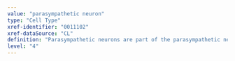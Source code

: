```yaml
---
value: "parasympathetic neuron"
type: "Cell Type"
xref-identifier: "0011102"
xref-dataSource: "CL"
definition: "Parasympathetic neurons are part of the parasympathetic nervous sysem and the cell bodies lie in the brain and sacral region of the spinal cord. The neurons are mainly cholinergic."
level: "4"
---
```

